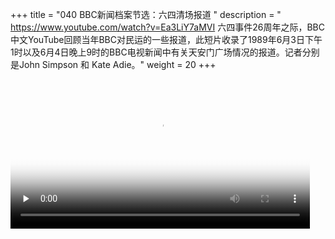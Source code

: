 +++
title = "040 BBC新闻档案节选：六四清场报道 "
description = " https://www.youtube.com/watch?v=Ea3LiY7aMVI 六四事件26周年之际，BBC中文YouTube回顾当年BBC对民运的一些报道，此短片收录了1989年6月3日下午1时以及6月4日晚上9时的BBC电视新闻中有关天安门广场情况的报道。记者分别是John Simpson 和 Kate Adie。"
weight = 20
+++

<video width="95%" preload="none" 
poster="20140602_ea3liy7amvi.mp4.jpg"
controls>
<source src="20140602_ea3liy7amvi.mp4"
type="video/mp4">
Your browser does not support the video tag.  1989_6_4_BBC
</video> 

